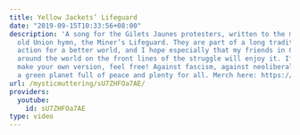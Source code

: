 ```yaml
---
title: Yellow Jackets’ Lifeguard
date: "2019-09-15T10:33:56+08:00"
description: 'A song for the Gilets Jaunes protesters, written to the melody of an
  old Union hymn, the Miner’s Lifeguard. They are part of a long tradition of street
  action for a better world, and I hope especially that my friends in Commercy and
  around the world on the front lines of the struggle will enjoy it. If you want to
  make your own version, feel free! Against fascism, against neoliberalism, and for
  a green planet full of peace and plenty for all. Merch here: https://www.teepublic.com/user/mysticmuttering'
url: /mysticmuttering/sU7ZHFOa7AE/
providers:
  youtube:
    id: sU7ZHFOa7AE
type: video
---
```

